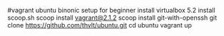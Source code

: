 #vagrant ubuntu binonic setup for beginner
install virtualbox 5.2
install scoop.sh
scoop install vagrant@2.1.2
scoop install git-with-openssh
git clone https://github.com/thvlt/ubuntu.git
cd ubuntu
vagrant up
